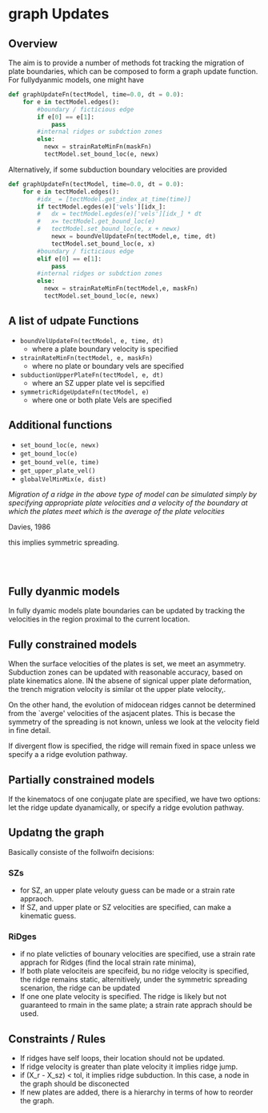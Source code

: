 # graph Updates

## Overview

The aim is to provide a number of methods fot tracking the migration of plate boundaries, which can be composed to form a graph update function. For fullydyanmic models, one might have

```python
def graphUpdateFn(tectModel, time=0.0, dt = 0.0):
    for e in tectModel.edges():
        #boundary / ficticious edge
        if e[0] == e[1]:
            pass
        #internal ridges or subdction zones
        else:
          newx = strainRateMinFn(maskFn)
          tectModel.set_bound_loc(e, newx) 
```

Alternatively, if some subduction boundary velocities are provided 

```python
def graphUpdateFn(tectModel, time=0.0, dt = 0.0):
    for e in tectModel.edges():
        #idx_ = [tectModel.get_index_at_time(time)]
        if tectModel.egdes(e)['vels'][idx_]:
        #   dx = tectModel.egdes(e)['vels'][idx_] * dt
        #   x= tectModel.get_bound_loc(e) 
        #   tectModel.set_bound_loc(e, x + newx)
            newx = boundVelUpdateFn(tectModel,e, time, dt)
            tectModel.set_bound_loc(e, x) 
        #boundary / ficticious edge
        elif e[0] == e[1]:
            pass
        #internal ridges or subdction zones
        else:
          newx = strainRateMinFn(tectModel,e, maskFn)
          tectModel.set_bound_loc(e, newx) 
```



## A list of udpate Functions

* `boundVelUpdateFn(tectModel, e, time, dt)`
  * where a plate boundary velocity is specified
* `strainRateMinFn(tectModel, e, maskFn)`
  * where no plate or boundary vels are specified
* `subductionUpperPlateFn(tectModel, e, dt)`
  * where an SZ upper plate vel is sepcified
* `symmetricRidgeUpdateFn(tectModel, e)`
  * where one or both plate Vels are specified

## Additional functions 

* `set_bound_loc(e, newx) `
* `get_bound_loc(e)`
* `get_bound_vel(e, time)`
* `get_upper_plate_vel()`
* `globalVelMinMix(e, dist)`



*Migration of a ridge in the above type of model can be simulated simply by specifying appropriate plate velocities and a velocity of the boundary at which the plates meet which is the average of the plate velocities*

Davies, 1986

this implies symmetric spreading. 



​		
​	

## Fully dyanmic models

In fully dyamic models plate boundaries can be updated by tracking the velocities in the region proximal to the current location. 

## Fully constrained models

When the surface velocities of the plates is set, we meet an asymmetry. Subduction zones can be updated with reasonable accuracy, based on plate kinematics alone. IN the absene of signical upper plate deformation, the trench migration velocity is similar ot the upper plate velocity,. 

On the other hand, the evolution of midocean ridges cannot be determined from the `averge' velocities of the asjacent plates. This is becase the symmetry of the spreading is not known, unless we look at the velocity field in fine detail. 

If divergent flow is specified, the ridge will remain fixed in space unless we specify a  a ridge evolution pathway. 

## Partially constrained models

If the kinematocs of one conjugate plate are specified, we have two options: let the ridge update dyanamically, or specify a ridge evolution pathway. 



## Updatng the graph

Basically consiste of the follwoifn decisions:

### SZs

*  for SZ, an upper plate velouty guess can be made or a strain rate appraoch. 
*  If SZ, and upper plate or SZ velocities are specified, can make a kinematic guess. 

### RiDges

* if no plate velicties of bounary velocities are specified, use a strain rate apprach for Ridges (find the local strain rate minima), 
* If both plate velociteis are specifeid, bu no ridge velocity is specified, the ridge remains static, alternitively, under the symmetric spreading scenarion, the ridge can be updated 
* If one one plate velocity is specified. The ridge is likely but not guaranteed to rmain in the same plate; a strain rate apprach should be used. 

## Constraints / Rules 

* If ridges have self loops, their location should not be updated. 
* If ridge velocity is greater than plate velocity it implies ridge jump. 
* if (X_r - X_sz) < tol, it implies ridge subduction.  In this case, a node in the graph should be disconected
* If new plates are added, there is a hierarchy in terms of how to reorder the graph. 



